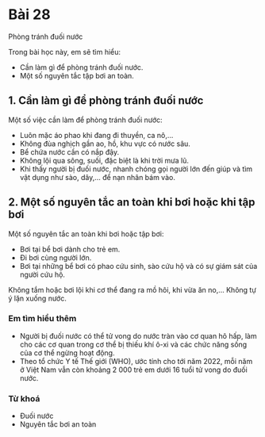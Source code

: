 # Bài 28
Phòng tránh đuối nước

Trong bài học này, em sẽ tìm hiểu:
- Cần làm gì để phòng tránh đuối nước.
- Một số nguyên tắc tập bơi an toàn.

## 1. Cần làm gì để phòng tránh đuối nước
Một số việc cần làm để phòng tránh đuối nước:
- Luôn mặc áo phao khi đang đi thuyền, ca nô,...
- Không đùa nghịch gần ao, hồ, khu vực có nước sâu.
- Bể chứa nước cần có nắp đậy.
- Không lội qua sông, suối, đặc biệt là khi trời mưa lũ.
- Khi thấy người bị đuối nước, nhanh chóng gọi người lớn đến giúp và tìm vật dụng như sào, dây,... để nạn nhân bám vào.

## 2. Một số nguyên tắc an toàn khi bơi hoặc khi tập bơi
Một số nguyên tắc an toàn khi bơi hoặc tập bơi:
- Bơi tại bể bơi dành cho trẻ em.
- Đi bơi cùng người lớn.
- Bơi tại những bể bơi có phao cứu sinh, sào cứu hộ và có sự giám sát của người cứu hộ.

Không tắm hoặc bơi lội khi cơ thể đang ra mồ hôi, khi vừa ăn no,...
Không tự ý lặn xuống nước.

### Em tìm hiểu thêm
- Người bị đuối nước có thể tử vong do nước tràn vào cơ quan hô hấp, làm cho các cơ quan trong cơ thể bị thiếu khí ô-xi và các chức năng sống của cơ thể ngừng hoạt động.
- Theo tổ chức Y tế Thế giới (WHO), ước tính cho tới năm 2022, mỗi năm ở Việt Nam vẫn còn khoảng 2 000 trẻ em dưới 16 tuổi tử vong do đuối nước.

### Từ khoá
- Đuối nước
- Nguyên tắc bơi an toàn
